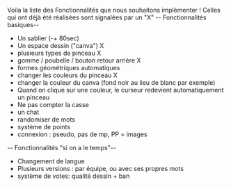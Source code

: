 
Voila la liste des Fonctionnalités que nous souhaitons implémenter ! Celles qui ont déjà été réalisées sont signalées par un "X"
-- Fonctionnalités basiques--
- Un sablier (-+ 80sec)
- Un espace dessin ("canva") X
- plusieurs types de pinceau X
- gomme / poubelle / bouton retour arrière X
- formes géométriques automatiques
- changer les couleurs du pinceau X
- changer la couleur du canva (fond noir au lieu de blanc par exemple)
- Quand on clique sur une couleur, le curseur redevient automatiquement un pinceau
- Ne pas compter la casse 
- un chat
- randomiser de mots
- système de points
- connexion : pseudo, pas de mp, PP = images

-- Fonctionnalités "si on a le temps"--
- Changement de langue
- Plusieurs versions : par équipe, ou avec ses propres mots
- système de votes: qualité dessin + ban
